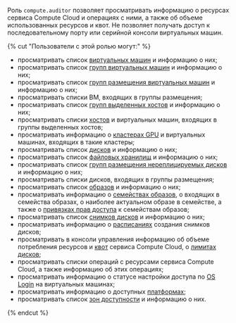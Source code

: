 Роль `compute.auditor` позволяет просматривать информацию о ресурсах сервиса Compute Cloud и операциях с ними, а также об объеме использованных ресурсов и квот. Не позволяет получать доступ к последовательному порту или серийной консоли виртуальных машин.

{% cut "Пользователи с этой ролью могут:" %}

* просматривать список [виртуальных машин](../../compute/concepts/vm.md) и информацию о них;
* просматривать список [групп виртуальных машин](../../compute/concepts/instance-groups/index.md) и информацию о них;
* просматривать список [групп размещения виртуальных машин](../../compute/concepts/placement-groups.md) и информацию о них;
* просматривать списки ВМ, входящих в группы размещения;
* просматривать список [групп выделенных хостов](../../compute/concepts/dedicated-host.md#host-group-size) и информацию о них;
* просматривать списки [хостов](../../compute/concepts/dedicated-host.md) и виртуальных машин, входящих в группы выделенных хостов;
* просматривать информацию о [кластерах GPU](../../compute/concepts/gpus.md#gpu-clusters) и виртуальных машинах, входящих в такие кластеры;
* просматривать список [дисков](../../compute/concepts/disk.md) и информацию о них;
* просматривать список [файловых хранилищ](../../compute/concepts/filesystem.md) и информацию о них;
* просматривать список [групп размещения нереплицируемых дисков](../../compute/concepts/disk-placement-group.md) и информацию о них;
* просматривать списки дисков, входящих в группы размещения;
* просматривать список [образов](../../compute/concepts/image.md) и информацию о них;
* просматривать информацию о [семействах образов](../../compute/concepts/image.md#family), о входящих в семейства образах, о наиболее актуальном образе в семействе, а также о [привязках прав доступа](../../iam/concepts/access-control/index.md#access-bindings) к семействам образов;
* просматривать список [снимков дисков](../../compute/concepts/snapshot.md) и информацию о них;
* просматривать информацию о [расписаниях](../../compute/concepts/snapshot-schedule.md) создания снимков дисков;
* просматривать в консоли управления информацию об объеме потребления ресурсов и [квот](../../compute/concepts/limits.md#compute-quotas) сервиса Compute Cloud, о [лимитах дисков](../../compute/concepts/limits.md#compute-limits-disks);
* просматривать списки операций с ресурсами сервиса Compute Cloud, а также информацию об этих операциях;
* просматривать информацию о статусе настройки доступа по [OS Login](../../organization/concepts/os-login.md) на виртуальных машинах;
* просматривать информацию о доступных [платформах](../../compute/concepts/vm-platforms.md);
* просматривать список [зон доступности](../../overview/concepts/geo-scope.md) и информацию о них.

{% endcut %}